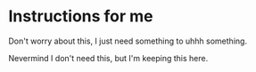 # Instructions for me

Don't worry about this, I just need something to uhhh something.

Nevermind I don't need this, but I'm keeping this here.
